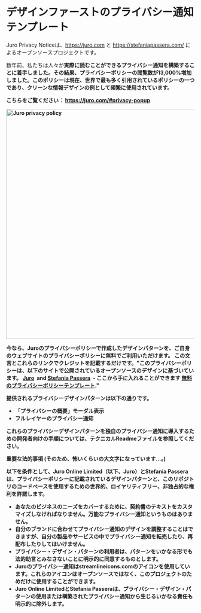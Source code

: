 # デザインファーストのプライバシー通知テンプレート

Juro Privacy Noticeは、https://juro.com と https://stefaniapassera.com/ によるオープンソースプロジェクトです。

数年前、私たちは人々が<b>実際に読むことができるプライバシー通知<b>を構築することに着手しました。その結果、プライバシーポリシーの閲覧数が13,000%増加しました。このポリシーは現在、世界で最も多く引用されているポリシーの一つであり、クリーンな情報デザインの例として頻繁に使用されています。

こちらをご覧ください： https://juro.com/#privacy-popup

<img src="https://info.juro.com/hubfs/juro-privacy-policy-template-thumb-v2.png" alt="Juro privacy policy" width="644" height="615" />

今なら、Juroのプライバシーポリシーで作成したデザインパターンを、ご自身のウェブサイトのプライバシーポリシーに無料でご利用いただけます。 <b>この文言とこれらのリンクでクレジットを記載するだけです。"このプライバシーポリシーは、以下のサイトで公開されているオープンソースのデザインに基づいています。 <a href="https://juro.com" target="_blank">Juro</a>&nbsp; and <a href="https://stefaniapassera.com" target="_blank">Stefania Passera</a>&nbsp; - ここから手に入れることができます <a href="https://info.juro.com/privacy-policy-template" target="_blank">無料のプライバシーポリシーテンプレート</a></b>."

提供されるプライバシーデザインパターンは以下の通りです。

- 「プライバシーの概要」モーダル表示
- フルレイヤーのプライバシー通知

これらのプライバシーデザインパターンを独自のプライバシー通知に導入するための開発者向けの手順については、テクニカルReadmeファイルを参照してください。


<b>重要な法的事項</b> (そのため、怖いくらいの大文字になっています...。)

以下を条件として、Juro Online Limited（以下、Juro）とStefania Passeraは、プライバシーポリシーに記載されているデザインパターンと、このリポジトリのコードベースを使用するための世界的、ロイヤリティフリー、非独占的な権利を許諾します。

- あなたのビジネスのニーズをカバーするために、契約書のテキストを<b>カスタマイズしなければなりません</b>。万能なプライバシー通知というものはありません。
- 自分のブランドに合わせてプライバシー通知のデザインを調整することはできますが、<b>自分の製品やサービスの中でプライバシー通知を転売したり、再配布したりしてはいけません</b>。
- プライバシー・デザイン・パターンの利用者は、<b>パターンをいかなる形でも法的助言とみなさない</b>ことに明示的に同意するものとします。
- Juroのプライバシー通知はstreamlineicons.comのアイコンを使用しています。これらのアイコンは<b>オープンソースではなく</b>、<b>このプロジェクトのためだけに使用することができます</b>。
- Juro Online LimitedとStefania Passeraは、プライバシー・デザイン・パターンの使用または構築されたプライバシー通知から生じるいかなる責任も明示的に<b>除外します</b>。
